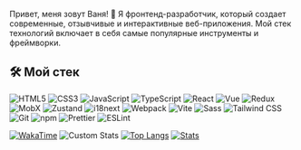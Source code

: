 
Привет, меня зовут Ваня! 👋 Я фронтенд-разработчик, который создает современные, отзывчивые и интерактивные веб-приложения. Мой стек технологий включает в себя самые популярные инструменты и фреймворки.

## 🛠 Мой стек
![HTML5](https://img.shields.io/badge/-HTML5-E34F26?logo=html5&logoColor=white) ![CSS3](https://img.shields.io/badge/-CSS3-1572B6?logo=css3) ![JavaScript](https://img.shields.io/badge/-JavaScript-F7DF1E?logo=javascript&logoColor=black) ![TypeScript](https://img.shields.io/badge/-TypeScript-3178C6?logo=typescript&logoColor=white) ![React](https://img.shields.io/badge/-React-61DAFB?logo=react&logoColor=black) ![Vue](https://img.shields.io/badge/-Vue.js-4FC08D?logo=vuedotjs&logoColor=white) ![Redux](https://img.shields.io/badge/-Redux-764ABC?logo=redux&logoColor=white) ![MobX](https://img.shields.io/badge/-MobX-FF9955?logo=mobx&logoColor=white) ![Zustand](https://img.shields.io/badge/-Zustand-764ABC?logo=redux&logoColor=white) ![i18next](https://img.shields.io/badge/-i18next-26A69A?logo=i18next&logoColor=white) ![Webpack](https://img.shields.io/badge/-Webpack-8DD6F9?logo=webpack&logoColor=black) ![Vite](https://img.shields.io/badge/-Vite-646CFF?logo=vite&logoColor=white) ![Sass](https://img.shields.io/badge/-Sass-CC6699?logo=sass&logoColor=white) ![Tailwind CSS](https://img.shields.io/badge/-Tailwind_CSS-38B2AC?logo=tailwind-css&logoColor=white) ![Git](https://img.shields.io/badge/-Git-F05032?logo=git&logoColor=white) ![npm](https://img.shields.io/badge/-npm-CB3837?logo=npm&logoColor=white) ![Prettier](https://img.shields.io/badge/-Prettier-F7B93E?logo=prettier&logoColor=black) ![ESLint](https://img.shields.io/badge/-ESLint-4B32C3?logo=eslint&logoColor=white)


[![WakaTime](https://github-readme-stats.vercel.app/api/wakatime?username=Exelione&theme=blue-green)](https://wakatime.com/@Exelione)
![Custom Stats](https://raw.githubusercontent.com/Exelione/Exelione/main/profile-summary-card-output/название_темы/0-profile-details.svg)
[![Top Langs](https://github-readme-stats.vercel.app/api/top-langs/?username=Exelione&layout=compact&theme=dark&hide=html,css&exclude_repo=repo1,repo2)](https://github.com/Exelione)
[![Stats](https://github-readme-stats.vercel.app/api?username=Exelione&show_icons=true&theme=radical&include_all_commits=true&count_private=true)](https://github.com/Exelione)
